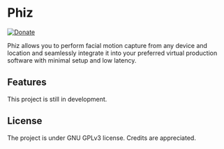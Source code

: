 # Phiz
[![Donate](https://img.shields.io/badge/Donate-PayPal-green.svg)](https://www.paypal.com/donate/?business=HS5SG7G97J7AY&no_recurring=0&item_name=Thank+you+for+your+support+OwO.+May+the+3D+god+bless+you+infinite+inspirations%21&currency_code=USD)

Phiz allows you to perform facial motion capture from any device and location and seamlessly integrate it into your preferred virtual production software with minimal setup and low latency.

## Features
This project is still in development.

## License
The project is under GNU GPLv3 license. Credits are appreciated.

